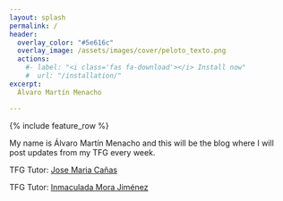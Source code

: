 ```yaml
---
layout: splash
permalink: /
header:
  overlay_color: "#5e616c"
  overlay_image: /assets/images/cover/peloto_texto.png
  actions:
    #- label: "<i class='fas fa-download'></i> Install now"
    #  url: "/installation/"
excerpt:
  Álvaro Martín Menacho

---
```


{% include feature_row %}

My name is Álvaro Martín Menacho and this will be the blog where I will post updates from my TFG every week.

TFG Tutor: [Jose Maria Cañas](https://gsyc.urjc.es/jmplaza/)

TFG Tutor: [Inmaculada Mora Jiménez](https://gestion2.urjc.es/pdi/ver/inmaculada.mora)
